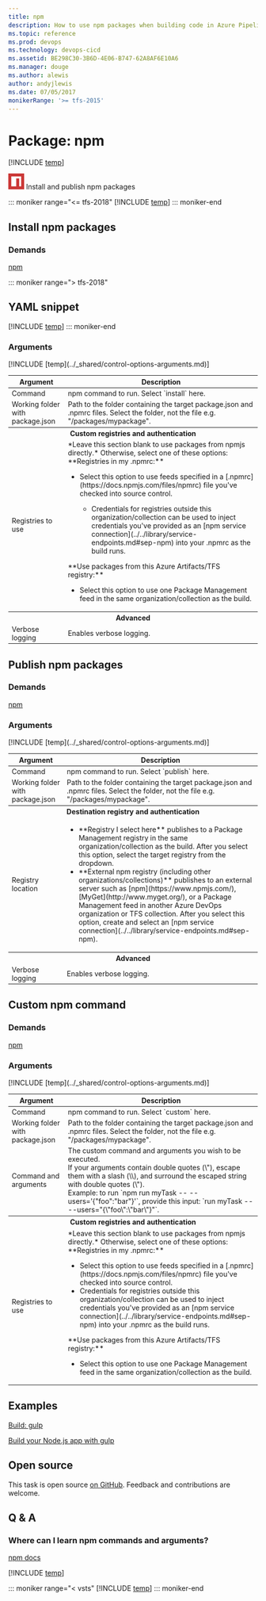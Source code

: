 ```yaml
---
title: npm
description: How to use npm packages when building code in Azure Pipelines
ms.topic: reference
ms.prod: devops
ms.technology: devops-cicd
ms.assetid: BE298C30-3B6D-4E06-B747-62A8AF6E10A6
ms.manager: douge
ms.author: alewis
author: andyjlewis
ms.date: 07/05/2017
monikerRange: '>= tfs-2015'
---
```


# Package: npm

[!INCLUDE [temp](../../_shared/version-tfs-2015-rtm.md)]

![](_img/npm.png) Install and publish npm packages

::: moniker range="<= tfs-2018"
[!INCLUDE [temp](../../_shared/concept-rename-note.md)]
::: moniker-end

## Install npm packages

### Demands
[npm](https://nodejs.org/en/download/)

::: moniker range="> tfs-2018"
## YAML snippet
[!INCLUDE [temp](../_shared/yaml/NpmV1.md)]
::: moniker-end

### Arguments
<table>
    <thead>
        <tr>
            <th>Argument</th>
            <th>Description</th>
        </tr>
    </thead>
    <tr>
        <td>Command</td>
        <td>
            npm command to run. Select `install` here.
        </td>
    </tr>
    <tr>
        <td>Working folder with package.json</td>
        <td>
            Path to the folder containing the target package.json and .npmrc files. Select the folder, not the file e.g. "/packages/mypackage".
        </td>
    </tr>
    <tr>
        <th style="text-align: center" colspan="2">Custom registries and authentication</th>
    </tr>
    <tr>
        <td>Registries to use</td>
        <td>
            *Leave this section blank to use packages from npmjs directly.* Otherwise, select one of these options:
            <br />
            **Registries in my .npmrc:**
            <ul>
                <li>Select this option to use feeds specified in a [.npmrc](https://docs.npmjs.com/files/npmrc) file you've checked into source control.</li>
                <ul><li>Credentials for registries outside this organization/collection can be used to inject credentials you've provided as an [npm service connection](../../library/service-endpoints.md#sep-npm) into your .npmrc as the build runs.</li></ul>
            </ul>
            **Use packages from this Azure Artifacts/TFS registry:**
            <ul>
                <li>Select this option to use one Package Management feed in the same organization/collection as the build.</li>
            </ul>
        </td>
    </tr>
    <tr>
        <th style="text-align: center" colspan="2">Advanced</th>
    </tr>
    <tr>
        <td>Verbose logging</td>
        <td>
            Enables verbose logging.
        </td>
    </tr>
    [!INCLUDE [temp](../_shared/control-options-arguments.md)]
</table>

## Publish npm packages

### Demands
[npm](https://nodejs.org/en/download/)

### Arguments
<table>
    <thead>
        <tr>
            <th>Argument</th>
            <th>Description</th>
        </tr>
    </thead>
    <tr>
        <td>Command</td>
        <td>
            npm command to run. Select `publish` here.
        </td>
    </tr>
    <tr>
        <td>Working folder with package.json</td>
        <td>
            Path to the folder containing the target package.json and .npmrc files. Select the folder, not the file e.g. "/packages/mypackage".
        </td>
    </tr>
    <tr>
        <th style="text-align: center" colspan="2">Destination registry and authentication</th>
    </tr>
    <tr>
        <td>Registry location</td>
        <td>
            <ul>
                <li>**Registry I select here** publishes to a Package Management registry in the same organization/collection as the build. After you select this option, select the target registry from the dropdown.
                </li>
                <li>**External npm registry (including other organizations/collections)** publishes to an external server such as [npm](https://www.npmjs.com/), [MyGet](http://www.myget.org/), or a Package Management feed in another Azure DevOps organization or TFS collection. After you select this option, create and select an [npm service connection](../../library/service-endpoints.md#sep-npm).
                </li>
            </ul>
        </td>
    </tr>
    <tr>
        <th style="text-align: center" colspan="2">Advanced</th>
    </tr>
    <tr>
        <td>Verbose logging</td>
        <td>
            Enables verbose logging.
        </td>
    </tr>
    [!INCLUDE [temp](../_shared/control-options-arguments.md)]
</table>

## Custom npm command

### Demands

[npm](https://nodejs.org/en/download/)

### Arguments
<table>
    <thead>
        <tr>
            <th>Argument</th>
            <th>Description</th>
        </tr>
    </thead>
    <tr>
        <td>Command</td>
        <td>
            npm command to run. Select `custom` here.
        </td>
    </tr>
    <tr>
        <td>Working folder with package.json</td>
        <td>
            Path to the folder containing the target package.json and .npmrc files. Select the folder, not the file e.g. "/packages/mypackage".
        </td>
    </tr>
    <tr>
        <td>Command and arguments</td>
        <td>
            The custom command and arguments you wish to be executed.
            <br />
            If your arguments contain double quotes (\"), escape them with a slash (\\), and surround the escaped string with double quotes (\").
            <br />
            Example: to run `npm run myTask -- --users='{"foo":"bar"}'`, provide this input: `run myTask -- --users="{\"foo\":\"bar\"}"`.
        </td>
    </tr>
    <tr>
        <th style="text-align: center" colspan="2">Custom registries and authentication</th>
    </tr>
    <tr>
        <td>Registries to use</td>
        <td>
            *Leave this section blank to use packages from npmjs directly.* Otherwise, select one of these options:
            <br />
            **Registries in my .npmrc:**
            <ul>
                <li>Select this option to use feeds specified in a [.npmrc](https://docs.npmjs.com/files/npmrc) file you've checked into source control.</li>
                <li>Credentials for registries outside this organization/collection can be used to inject credentials you've provided as an [npm service connection](../../library/service-endpoints.md#sep-npm) into your .npmrc as the build runs.</li>
            </ul>
            **Use packages from this Azure Artifacts/TFS registry:**
            <ul>
                <li>Select this option to use one Package Management feed in the same organization/collection as the build.</li>
            </ul>
        </td>
    </tr>
    [!INCLUDE [temp](../_shared/control-options-arguments.md)]
</table>

## Examples

[Build: gulp](../build/gulp.md)

[Build your Node.js app with gulp](../../apps/nodejs/build-gulp.md)

## Open source

This task is open source [on GitHub](https://github.com/Microsoft/vsts-tasks). Feedback and contributions are welcome.

## Q & A

### Where can I learn npm commands and arguments?

[npm docs](https://docs.npmjs.com/)

<!-- BEGINSECTION class="md-qanda" -->

[!INCLUDE [temp](../../_shared/qa-agents.md)]

::: moniker range="< vsts"
[!INCLUDE [temp](../../_shared/qa-versions.md)]
::: moniker-end

<!-- ENDSECTION -->

